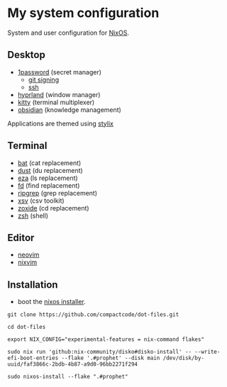 # My system configuration

System and user configuration for [NixOS](https://nixos.org/).

## Desktop

* [1password](https://1password.com/) (secret manager)
  * [git signing](https://developer.1password.com/docs/ssh/git-commit-signing/)
  * [ssh](https://developer.1password.com/docs/ssh/)
* [hyprland](https://hyprland.org/) (window manager)
* [kitty](https://sw.kovidgoyal.net/kitty/) (terminal multiplexer)
* [obsidian](https://obsidian.md/) (knowledge management)

Applications are themed using [stylix](https://github.com/danth/stylix)

## Terminal

* [bat](https://github.com/sharkdp/bat) (cat replacement)
* [dust](https://github.com/bootandy/dust) (du replacement)
* [eza](https://eza.rocks/) (ls replacement)
* [fd](https://github.com/sharkdp/fd) (find replacement)
* [ripgrep](https://github.com/BurntSushi/ripgrep) (grep replacement)
* [xsv](https://github.com/BurntSushi/xsv) (csv toolkit)
* [zoxide](https://github.com/ajeetdsouza/zoxide) (cd replacement)
* [zsh](https://github.com/sorin-ionescu/prezto) (shell)

## Editor

* [neovim](https://neovim.io/)
* [nixvim](https://github.com/nix-community/nixvim)

## Installation

* boot the [nixos installer](https://nixos.org/download/).

```
git clone https://github.com/compactcode/dot-files.git

cd dot-files

export NIX_CONFIG="experimental-features = nix-command flakes"

sudo nix run 'github:nix-community/disko#disko-install' -- --write-efi-boot-entries --flake '.#prophet' --disk main /dev/disk/by-uuid/faf3866c-2bdb-4b87-a9d0-96bb2271f294

sudo nixos-install --flake ".#prophet"
```
